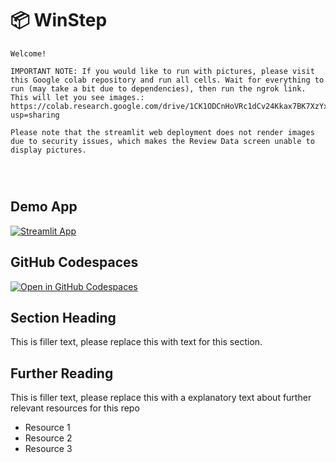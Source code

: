 # 📦 WinStep
```
Welcome!

IMPORTANT NOTE: If you would like to run with pictures, please visit this Google colab repository and run all cells. Wait for everything to run (may take a bit due to dependencies), then run the ngrok link. This will let you see images.: https://colab.research.google.com/drive/1CK1ODCnHoVRc1dCv24Kkax7BK7XzYxN7?usp=sharing

Please note that the streamlit web deployment does not render images due to security issues, which makes the Review Data screen unable to display pictures.




```


## Demo App

[![Streamlit App](https://static.streamlit.io/badges/streamlit_badge_black_white.svg)](https://winstep.streamlit.app/)

## GitHub Codespaces

[![Open in GitHub Codespaces](https://github.com/codespaces/badge.svg)](https://codespaces.new/streamlit/app-starter-kit?quickstart=1)

## Section Heading

This is filler text, please replace this with text for this section.

## Further Reading

This is filler text, please replace this with a explanatory text about further relevant resources for this repo
- Resource 1
- Resource 2
- Resource 3
